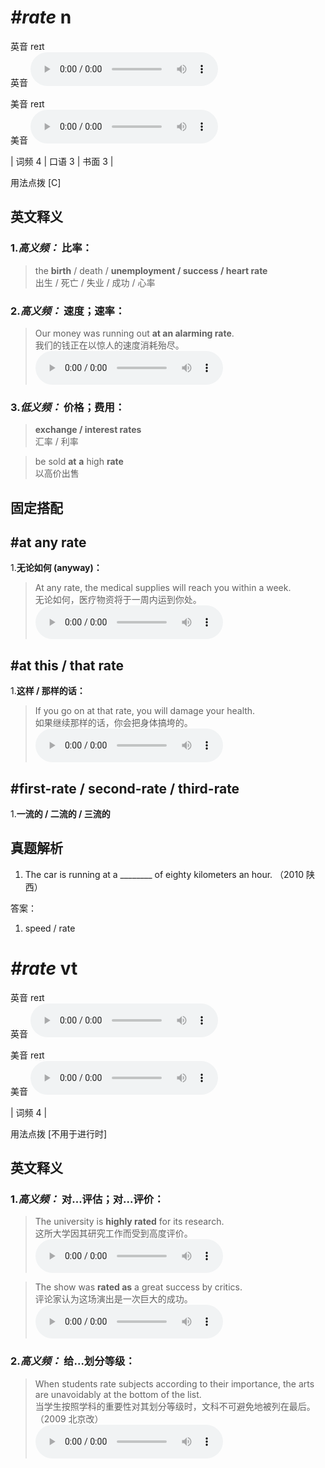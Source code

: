 # ***\#rate*** n
英音 reɪt  
英音
<audio src="./media/rate-B.aac" controls="controls"></audio>

美音 reɪt  
美音
<audio src="./media/rate.aac" controls="controls"></audio>



| 词频 4 | 口语 3 | 书面 3 |  

用法点拨  [C]

英文释义
---
### 1.*高义频：* **比率：**  

 > the **birth** / death / **unemployment / success / heart rate**  
 > 出生 / 死亡 / 失业 / 成功 / 心率    

### 2.*高义频：* **速度；速率：**  

 > Our money was running out **at an alarming rate**.   
 > 我们的钱正在以惊人的速度消耗殆尽。    
<audio src="./media/rate-1.aac" controls="controls"></audio>

### 3.*低义频：* **价格；费用：**  

 > **exchange / interest rates**  
 > 汇率 / 利率    

 > be sold **at** **a** high **rate**  
 > 以高价出售    


固定搭配
---
## \#at any rate 
1.**无论如何 (anyway)：**  

 > At any rate, the medical supplies will reach you within a week.   
 > 无论如何，医疗物资将于一周内运到你处。    
<audio src="./media/rate-2.aac" controls="controls"></audio>

## \#at this / that rate 
1.**这样 / 那样的话：**  

 > If you go on at that rate, you will damage your health.   
 > 如果继续那样的话，你会把身体搞垮的。    
<audio src="./media/rate-3.aac" controls="controls"></audio>

## \#first-rate / second-rate / third-rate
1.**一流的 / 二流的 / 三流的**  


真题解析
---
1. The car is running at a ________ of eighty kilometers an hour.  （2010 陕西）  

答案：
1. speed / rate  

# ***\#rate*** vt
英音 reɪt  
英音
<audio src="./media/rate-B.aac" controls="controls"></audio>

美音 reɪt  
美音
<audio src="./media/rate.aac" controls="controls"></audio>



| 词频 4 |  

用法点拨  [不用于进行时]

英文释义
---
### 1.*高义频：* **对...评估；对...评价：**  

 > The university is **highly rated** for its research.   
 > 这所大学因其研究工作而受到高度评价。    
<audio src="./media/rate-4.aac" controls="controls"></audio>

 > The show was **rated as** a great success by critics.   
 > 评论家认为这场演出是一次巨大的成功。    
<audio src="./media/rate-5.aac" controls="controls"></audio>

### 2.*高义频：* **给...划分等级：**  

 > When students rate subjects according to their importance, the arts are unavoidably at the bottom of the list.   
 > 当学生按照学科的重要性对其划分等级时，文科不可避免地被列在最后。  （2009 北京改）  
<audio src="./media/rate-6.aac" controls="controls"></audio>


